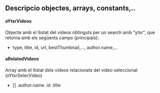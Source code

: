 ## Descripcio objectes, arrays, constants,..

#### oYtsrVideos
Objecte amb el llistat del videos obtinguts per un search amb "ytsr", que retorna amb els següents camps (principals):
- type, title, id, url, bestThumbnail,..., author.name,...

#### aRelatedVideos
Array amb el llistat dels videos relacionats del video seleccionat (oYtsrSelecVideo)
- []
    .author.name
    .id
    .title